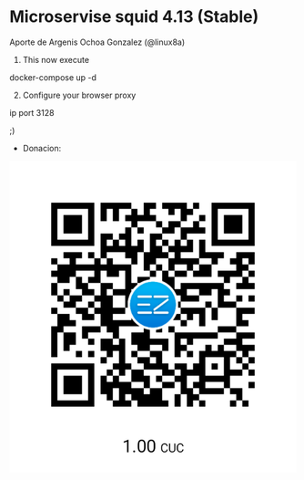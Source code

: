 # Microservise squid 4.13 (Stable)

Aporte de Argenis Ochoa Gonzalez (@linux8a)

1. This now execute

docker-compose up -d


2. Configure your browser proxy

ip port 3128


;)


* Donacion:

![Donacion](../.donacion.png)